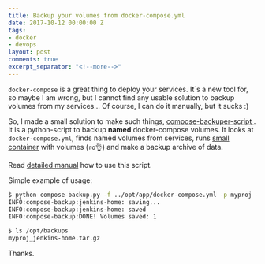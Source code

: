 ```yaml
---
title: Backup your volumes from docker-compose.yml
date: 2017-10-12 00:00:00 Z
tags:
- docker
- devops
layout: post
comments: true
excerpt_separator: "<!--more-->"
---
```


`docker-compose` is a great thing to deploy your services. It\`s a new tool for, so maybe I am wrong, but I cannot find any usable solution to backup volumes from my services... Of course, I can do it manually, but it sucks :)

<!--more-->

So, I made a small solution to make such things, [compose-backuper-script
](https://github.com/approximatenumber/compose-backuper-script). It is a python-script to backup **named** docker-compose volumes. It looks at `docker-compose.yml`, finds named volumes from services, runs [small container](https://hub.docker.com/r/approximatenumber/compose-backuper/) with volumes (`ro`👌) and make a backup archive of data.

Read [detailed manual](https://github.com/approximatenumber/compose-backuper-script/blob/master/README.md) how to use this script.

Simple example of usage:

```sh
$ python compose-backup.py -f ../opt/app/docker-compose.yml -p myproj -d /opt/backups/
INFO:compose-backup:jenkins-home: saving...
INFO:compose-backup:jenkins-home: saved
INFO:compose-backup:DONE! Volumes saved: 1

$ ls /opt/backups
myproj_jenkins-home.tar.gz
```

Thanks.

